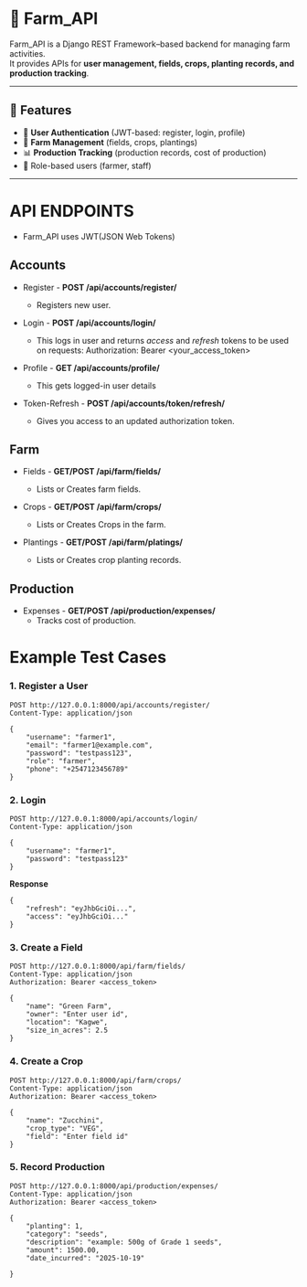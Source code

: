 # 🌱 Farm_API

Farm_API is a Django REST Framework–based backend for managing farm activities.  
It provides APIs for **user management, fields, crops, planting records, and production tracking**.

---

## 🚀 Features
- 👤 **User Authentication** (JWT-based: register, login, profile)
- 🌾 **Farm Management** (fields, crops, plantings)
- 📊 **Production Tracking** (production records, cost of production)
- 🔐 Role-based users (farmer, staff)

---

# API ENDPOINTS
- Farm_API uses JWT(JSON Web Tokens)
## Accounts
- Register -  **POST /api/accounts/register/**
    - Registers new user.

- Login -  **POST /api/accounts/login/**
    - This logs in user and returns *access* and *refresh* tokens to be used on requests: Authorization: Bearer <your_access_token>

- Profile - **GET /api/accounts/profile/**
    - This gets logged-in user details

- Token-Refresh - **POST /api/accounts/token/refresh/**
    - Gives you access to an updated authorization token.

## Farm
- Fields - **GET/POST /api/farm/fields/**
    - Lists or Creates farm fields.

- Crops - **GET/POST /api/farm/crops/**
    - Lists or Creates Crops in the farm.

- Plantings - **GET/POST /api/farm/platings/**
    - Lists or Creates crop planting records.

## Production
- Expenses - **GET/POST /api/production/expenses/**
    - Tracks cost of production.

# Example Test Cases
### 1. Register a User
    POST http://127.0.0.1:8000/api/accounts/register/
    Content-Type: application/json

    {
        "username": "farmer1",
        "email": "farmer1@example.com",
        "password": "testpass123",
        "role": "farmer",
        "phone": "+2547123456789"
    }

### 2. Login
    POST http://127.0.0.1:8000/api/accounts/login/
    Content-Type: application/json

    {
        "username": "farmer1",
        "password": "testpass123"
    }
**Response**

    {
        "refresh": "eyJhbGciOi...",
        "access": "eyJhbGciOi..."
    }

### 3. Create a Field

    POST http://127.0.0.1:8000/api/farm/fields/
    Content-Type: application/json
    Authorization: Bearer <access_token>

    {
        "name": "Green Farm",
        "owner": "Enter user id",
        "location": "Kagwe",
        "size_in_acres": 2.5
    }

### 4. Create a Crop

    POST http://127.0.0.1:8000/api/farm/crops/
    Content-Type: application/json
    Authorization: Bearer <access_token>

    {
        "name": "Zucchini",
        "crop_type": "VEG",
        "field": "Enter field id"
    }

### 5. Record Production

    POST http://127.0.0.1:8000/api/production/expenses/
    Content-Type: application/json
    Authorization: Bearer <access_token>

    {
        "planting": 1,
        "category": "seeds",
        "description": "example: 500g of Grade 1 seeds",
        "amount": 1500.00,
        "date_incurred": "2025-10-19"
        
    }

 





